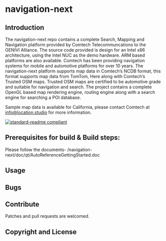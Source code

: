 # navigation-next

## Introduction

The navigation-next repo contains a complete Search, Mapping and
Navigation platform provided by Comtech Telecommuncations to the
GENIVI Alliance. The source code provided is design for an Intel x86
architecture, using the Intel NUC as the demo hardware. ARM based
platforms are also available. Comtech has been providing navigation
systems for mobile and automotive platforms for over 10 years. The
navigation-next platform supports map data in Comtech’s NCDB format,
this format supports map data from TomTom, Here along with Comtech’s
Trusted OSM maps. Trusted OSM maps are certified to be automotive
grade and suitable for navigation and search. The project contains a
complete OpenGL based map rendering engine, routing engine along with
a search engine for searching a POI database.

Sample map data is available for California, please contact Comtech at info@location.studio for more information.

[![standard-readme compliant](https://img.shields.io/badge/readme%20style-standard-brightgreen.svg?style=flat-square)](https://github.com/RichardLitt/standard-readme)


## Prerequisites for build & Build steps:
Please follow the documents- /navigation-next/doc/qt/AutoReferenceGettingStarted.doc

## Usage

## Bugs

## Contribute
Patches and pull requests are welcomed.

## Copyright and License
